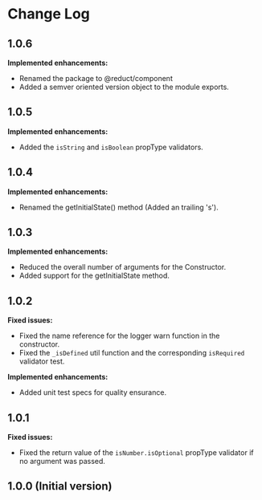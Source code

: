 # Change Log

## 1.0.6
**Implemented enhancements:**
- Renamed the package to @reduct/component
- Added a semver oriented version object to the module exports.

## 1.0.5
**Implemented enhancements:**
- Added the `isString` and `isBoolean` propType validators.

## 1.0.4
**Implemented enhancements:**
- Renamed the getInitialState() method (Added an trailing 's').

## 1.0.3
**Implemented enhancements:**
- Reduced the overall number of arguments for the Constructor.
- Added support for the getInitialState method.

## 1.0.2
**Fixed issues:**
- Fixed the name reference for the logger warn function in the constructor.
- Fixed the `_isDefined` util function and the corresponding `isRequired` validator test.

**Implemented enhancements:**
- Added unit test specs for quality ensurance.

## 1.0.1
**Fixed issues:**
- Fixed the return value of the `isNumber.isOptional` propType validator if no argument was passed.

## 1.0.0 (Initial version)
